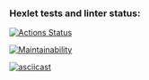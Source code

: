 ### Hexlet tests and linter status:
[![Actions Status](https://github.com/Kos1la/backend-project-44/actions/workflows/hexlet-check.yml/badge.svg)](https://github.com/Kos1la/backend-project-44/actions)

[![Maintainability](https://api.codeclimate.com/v1/badges/003d78b674feebd598fb/maintainability)](https://codeclimate.com/github/Kos1la/backend-project-44/maintainability)

[![asciicast](https://asciinema.org/a/RZr0xV4Baj7vecpNTFDAtx4WF.svg)](https://asciinema.org/a/RZr0xV4Baj7vecpNTFDAtx4WF)